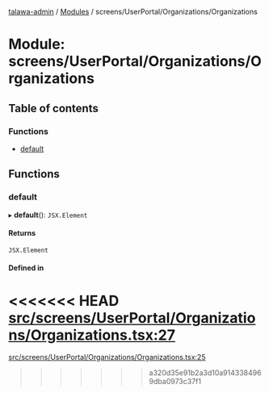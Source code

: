 [talawa-admin](../README.md) / [Modules](../modules.md) / screens/UserPortal/Organizations/Organizations

# Module: screens/UserPortal/Organizations/Organizations

## Table of contents

### Functions

- [default](screens_UserPortal_Organizations_Organizations.md#default)

## Functions

### default

▸ **default**(): `JSX.Element`

#### Returns

`JSX.Element`

#### Defined in

<<<<<<< HEAD
[src/screens/UserPortal/Organizations/Organizations.tsx:27](https://github.com/PalisadoesFoundation/talawa-admin/blob/12d9229/src/screens/UserPortal/Organizations/Organizations.tsx#L27)
=======
[src/screens/UserPortal/Organizations/Organizations.tsx:25](https://github.com/PalisadoesFoundation/talawa-admin/blob/b619a0d/src/screens/UserPortal/Organizations/Organizations.tsx#L25)
>>>>>>> a320d35e91b2a3d10a9143384969dba0973c37f1

